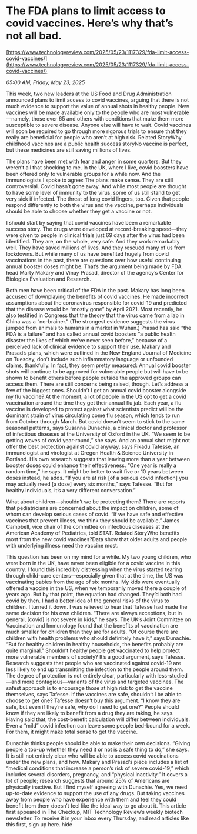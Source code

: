 # The FDA plans to limit access to covid vaccines. Here’s why that’s not all bad.

[https://www.technologyreview.com/2025/05/23/1117329/fda-limit-access-covid-vaccines/](https://www.technologyreview.com/2025/05/23/1117329/fda-limit-access-covid-vaccines/)

*05:00 AM, Friday, May 23, 2025*

This week, two new leaders at the US Food and Drug Administration announced plans to limit access to covid vaccines, arguing that there is not much evidence to support the value of annual shots in healthy people. New vaccines will be made available only to the people who are most vulnerable—namely, those over 65 and others with conditions that make them more susceptible to severe disease. Anyone else will have to wait. Covid vaccines will soon be required to go through more rigorous trials to ensure that they really are beneficial for people who aren’t at high risk. Related StoryWhy childhood vaccines are a public health success storyNo vaccine is perfect, but these medicines are still saving millions of lives.

The plans have been met with fear and anger in some quarters. But they weren’t all that shocking to me. In the UK, where I live, covid boosters have been offered only to vulnerable groups for a while now. And the immunologists I spoke to agree: The plans make sense. They are still controversial. Covid hasn’t gone away. And while most people are thought to have some level of immunity to the virus, some of us still stand to get very sick if infected. The threat of long covid lingers, too. Given that people respond differently to both the virus and the vaccine, perhaps individuals should be able to choose whether they get a vaccine or not.

I should start by saying that covid vaccines have been a remarkable success story. The drugs were developed at record-breaking speed—they were given to people in clinical trials just 69 days after the virus had been identified. They are, on the whole, very safe. And they work remarkably well. They have saved millions of lives. And they rescued many of us from lockdowns. But while many of us have benefited hugely from covid vaccinations in the past, there are questions over how useful continuing annual booster doses might be. That’s the argument being made by FDA head Marty Makary and Vinay Prasad, director of the agency’s Center for Biologics Evaluation and Research.

Both men have been critical of the FDA in the past. Makary has long been accused of downplaying the benefits of covid vaccines. He made incorrect assumptions about the coronavirus responsible for covid-19 and predicted that the disease would be “mostly gone” by April 2021. Most recently, he also testified in Congress that the theory that the virus came from a lab in China was a “no-brainer.” (The strongest evidence suggests the virus jumped from animals to humans in a market in Wuhan.) Prasad has said “the FDA is a failure” and has called annual covid boosters “a public health disaster the likes of which we’ve never seen before,” because of a perceived lack of clinical evidence to support their use. Makary and Prasad’s plans, which were outlined in the New England Journal of Medicine on Tuesday, don’t include such inflammatory language or unfounded claims, thankfully. In fact, they seem pretty measured: Annual covid booster shots will continue to be approved for vulnerable people but will have to be shown to benefit others before people outside the approved groups can access them. There are still concerns being raised, though. Let’s address a few of the biggest ones.  Shouldn’t I get an annual covid booster alongside my flu vaccine? At the moment, a lot of people in the US opt to get a covid vaccination around the time they get their annual flu jab. Each year, a flu vaccine is developed to protect against what scientists predict will be the dominant strain of virus circulating come flu season, which tends to run from October through March. But covid doesn’t seem to stick to the same seasonal patterns, says Susanna Dunachie, a clinical doctor and professor of infectious diseases at the University of Oxford in the UK. “We seem to be getting waves of covid year-round,” she says. And an annual shot might not offer the best protection against covid anyway, says Fikadu Tafesse, an immunologist and virologist at Oregon Health & Science University in Portland. His own research suggests that leaving more than a year between booster doses could enhance their effectiveness. “One year is really a random time,” he says. It might be better to wait five or 10 years between doses instead, he adds. “If you are at risk [of a serious covid infection] you may actually need [a dose] every six months,” says Tafesse. “But for healthy individuals, it’s a very different conversation.”

What about children—shouldn’t we be protecting them? There are reports that pediatricians are concerned about the impact on children, some of whom can develop serious cases of covid. “If we have safe and effective vaccines that prevent illness, we think they should be available,” James Campbell, vice chair of the committee on infectious diseases at the American Academy of Pediatrics, told STAT. Related StoryWho benefits most from the new covid vaccines?Data show that older adults and people with underlying illness need the vaccine most.

This question has been on my mind for a while. My two young children, who were born in the UK, have never been eligible for a covid vaccine in this country. I found this incredibly distressing when the virus started tearing through child-care centers—especially given that at the time, the US was vaccinating babies from the age of six months. My kids were eventually offered a vaccine in the US, when we temporarily moved there a couple of years ago. But by that point, the equation had changed. They’d both had covid by then. I had a better idea of the general risks of the virus to children. I turned it down. I was relieved to hear that Tafesse had made the same decision for his own children. “There are always exceptions, but in general, [covid] is not severe in kids,” he says. The UK’s Joint Committee on Vaccination and Immunology found that the benefits of vaccination are much smaller for children than they are for adults. “Of course there are children with health problems who should definitely have it,” says Dunachie. “But for healthy children in healthy households, the benefits probably are quite marginal.” Shouldn’t healthy people get vaccinated to help protect more vulnerable members of society? It’s a good argument, says Tafesse. Research suggests that people who are vaccinated against covid-19 are less likely to end up transmitting the infection to the people around them. The degree of protection is not entirely clear, particularly with less-studied—and more contagious—variants of the virus and targeted vaccines. The safest approach is to encourage those at high risk to get the vaccine themselves, says Tafesse. If the vaccines are safe, shouldn’t I be able to choose to get one? Tafesse doesn’t buy this argument. “I know they are safe, but even if they’re safe, why do I need to get one?” People should know if they are likely to benefit from a drug they are taking, he says. Having said that, the cost-benefit calculation will differ between individuals. Even a “mild” covid infection can leave some people bed-bound for a week. For them, it might make total sense to get the vaccine.

Dunachie thinks people should be able to make their own decisions. “Giving people a top-up whether they need it or not is a safe thing to do,” she says. It is still not entirely clear who will be able to access covid vaccinations under the new plans, and how. Makary and Prasad’s piece includes a list of “medical conditions that increase a person’s risk of severe covid-19,” which includes several disorders, pregnancy, and “physical inactivity.” It covers a lot of people; research suggests that around 25% of Americans are physically inactive. But I find myself agreeing with Dunachie. Yes, we need up-to-date evidence to support the use of any drugs. But taking vaccines away from people who have experience with them and feel they could benefit from them doesn’t feel like the ideal way to go about it. This article first appeared in The Checkup, MIT Technology Review’s weekly biotech newsletter. To receive it in your inbox every Thursday, and read articles like this first, sign up here. hide

